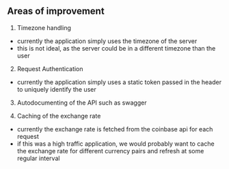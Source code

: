 ## Areas of improvement

1. Timezone handling

- currently the application simply uses the timezone of the server
- this is not ideal, as the server could be in a different timezone than the user

2. Request Authentication

- currently the application simply uses a static token passed in the header to uniquely identify the user

3. Autodocumenting of the API such as swagger

4. Caching of the exchange rate

- currently the exchange rate is fetched from the coinbase api for each request
- if this was a high traffic application, we would probably want to cache the exchange rate for different currency pairs and refresh at some regular interval
